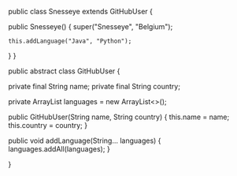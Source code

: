 public class Snesseye extends GitHubUser {

  public Snesseye() {
    super("Snesseye", "Belgium");

    this.addLanguage("Java", "Python");
  }
}

public abstract class GitHubUser {

  private final String name;
  private final String country;

  private ArrayList<String> languages = new ArrayList<>();

  public GitHubUser(String name, String country) {
      this.name = name;
      this.country = country;
  }

  public void addLanguage(String... languages) {
    languages.addAll(languages);
  }
  
}
